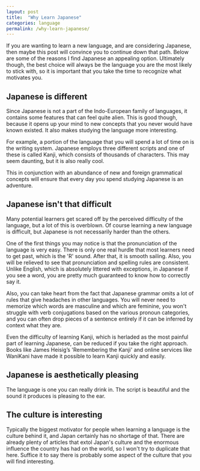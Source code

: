 ```yaml
---
layout: post
title:  "Why Learn Japanese"
categories: language
permalink: /why-learn-japanese/
---
```


If you are wanting to learn a new language, and are considering Japanese, then
maybe this post will convince you to continue down that path. Below are some of
the reasons I find Japanese an appealing option. Ultimately though, the best
choice will always be the language you are the most likely to stick with, so it
is important that you take the time to recognize what motivates you.


Japanese is different
---------------------

Since Japanese is not a part of the Indo-European family of languages, it
contains some features that can feel quite alien. This is good though, because
it opens up your mind to new concepts that you never would have known existed.
It also makes studying the language more interesting.

For example, a portion of the language that you will spend a lot of time on is
the writing system. Japanese employs three different scripts and one of these
is called Kanji, which consists of thousands of characters. This may seem
daunting, but it is also really cool.

This in conjunction with an abundance of new and foreign grammatical concepts
will ensure that every day you spend studying Japanese is an adventure.


Japanese isn't that difficult
-----------------------------

Many potential learners get scared off by the perceived difficulty of the
language, but a lot of this is overblown. Of course learning a new language is
difficult, but Japanese is not necessarily harder than the others.

One of the first things you may notice is that the pronunciation of the
language is very easy. There is only one real hurdle that most learners need to
get past, which is the 'R' sound. After that, it is smooth sailing. Also, you
will be relieved to see that pronunciation and spelling rules are consistent.
Unlike English, which is absolutely littered with exceptions, in Japanese if
you see a word, you are pretty much guaranteed to know how to correctly say it.

Also, you can take heart from the fact that Japanese grammar omits a lot of
rules that give headaches in other languages. You will never need to memorize
which words are masculine and which are feminine, you won't struggle with verb
conjugations based on the various pronoun categories, and you can often drop
pieces of a sentence entirely if it can be inferred by context what they are.

Even the difficulty of learning Kanji, which is herladed as the most painful
part of learning Japanese, can be reduced if you take the right approach. Books
like James Heisig’s 'Remembering the Kanji' and online services like WaniKani
have made it possible to learn Kanji quickly and easily.


Japanese is aesthetically pleasing
----------------------------------

The language is one you can really drink in. The script is beautiful and the
sound it produces is pleasing to the ear.


The culture is interesting
--------------------------

Typically the biggest motivator for people when learning a language is the
culture behind it, and Japan certainly has no shortage of that. There are
already plenty of articles that extol Japan's culture and the enormous
influence the country has had on the world, so I won't try to duplicate that
here. Suffice it to say there is probably some aspect of the culture that you
will find interesting.



